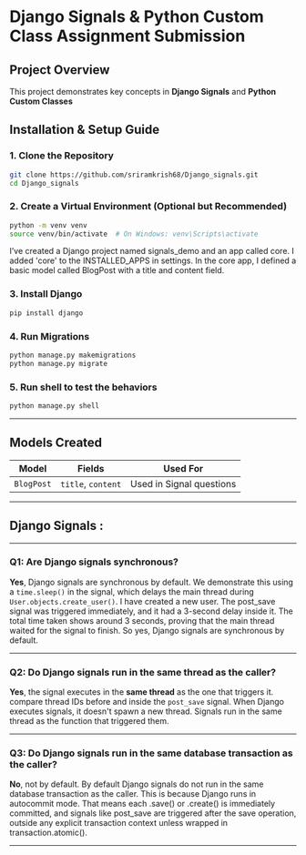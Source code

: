 # Django Signals & Python Custom Class Assignment Submission


## Project Overview

This project demonstrates key concepts in **Django Signals** and **Python Custom Classes**

## Installation & Setup Guide

### 1. Clone the Repository

```bash
git clone https://github.com/sriramkrish68/Django_signals.git
cd Django_signals
```

### 2. Create a Virtual Environment (Optional but Recommended)

```bash
python -m venv venv
source venv/bin/activate  # On Windows: venv\Scripts\activate
```
I’ve created a Django project named signals_demo and an app called core. I added 'core' to the INSTALLED_APPS in settings.
In the core app, I defined a basic model called BlogPost with a title and content field.

### 3. Install Django

```bash
pip install django
```

### 4. Run Migrations

```bash
python manage.py makemigrations
python manage.py migrate
```

### 5. Run shell to test the behaviors

```bash
python manage.py shell
```


---

## Models Created

| Model      | Fields             | Used For                               |
| ---------- | ------------------ | -------------------------------------- |
| `BlogPost` | `title`, `content` | Used in Signal questions               |

---

## Django Signals :

---

### Q1: Are Django signals synchronous?

**Yes**, Django signals are synchronous by default.
We demonstrate this using a `time.sleep()` in the signal, which delays the main thread during `User.objects.create_user()`.
I have created a new user. The post_save signal was triggered immediately, and it had a 3-second delay inside it.
The total time taken shows around 3 seconds, proving that the main thread waited for the signal to finish.
So yes, Django signals are synchronous by default.

---

### Q2: Do Django signals run in the same thread as the caller?

**Yes**, the signal executes in the **same thread** as the one that triggers it.
 compare thread IDs before and inside the `post_save` signal. When Django executes signals, it doesn't spawn a new thread.
Signals run in the same thread as the function that triggered them.

---

### Q3: Do Django signals run in the same database transaction as the caller?

**No**, not by default. By default Django signals do not run in the same database transaction as the caller.
This is because Django runs in autocommit mode. That means each .save() or .create() is immediately committed, and signals like post_save are triggered after the save operation, outside any explicit transaction context unless wrapped in transaction.atomic().

---

